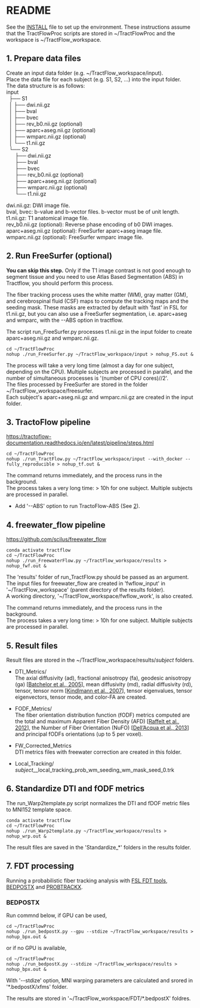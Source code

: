# README
See the [INSTALL](INSTALL.md) file to set up the environment. These instructions assume that the TractFlowProc scripts are stored in ~/TractFlowProc and the workspace is ~/TractFlow_workspace.

## 1. Prepare data files
Create an input data folder (e.g. ~/TractFlow_workspace/input).  
Place the data file for each subject (e.g. S1, S2, ...) into the input folder.  
The data structure is as follows:  
input  
&nbsp;&nbsp;├── S1  
&nbsp;&nbsp;│ ├── dwi.nii.gz  
&nbsp;&nbsp;│ ├── bval  
&nbsp;&nbsp;│ ├── bvec  
&nbsp;&nbsp;│ ├── rev_b0.nii.gz (optional)  
&nbsp;&nbsp;│ ├── aparc+aseg.nii.gz (optional)  
&nbsp;&nbsp;│ ├── wmparc.nii.gz (optional)  
&nbsp;&nbsp;│ └── t1.nii.gz  
&nbsp;&nbsp;└── S2  
&nbsp;&nbsp;&nbsp;&nbsp;&nbsp;&nbsp;├── dwi.nii.gz  
&nbsp;&nbsp;&nbsp;&nbsp;&nbsp;&nbsp;├── bval  
&nbsp;&nbsp;&nbsp;&nbsp;&nbsp;&nbsp;├── bvec  
&nbsp;&nbsp;&nbsp;&nbsp;&nbsp;&nbsp;├── rev_b0.nii.gz (optional)  
&nbsp;&nbsp;&nbsp;&nbsp;&nbsp;&nbsp;├── aparc+aseg.nii.gz (optional)  
&nbsp;&nbsp;&nbsp;&nbsp;&nbsp;&nbsp;├── wmparc.nii.gz (optional)  
&nbsp;&nbsp;&nbsp;&nbsp;&nbsp;&nbsp;└── t1.nii.gz  

dwi.nii.gz: DWI image file.  
bval, bvec: b-value and b-vector files. b-vector must be of unit length.  
t1.nii.gz: T1 anatomical image file.  
rev_b0.nii.gz (optional): Reverse phase encoding of b0 DWI images.  
aparc+aseg.nii.gz (optional): FreeSurfer aparc+aseg image file.  
wmparc.nii.gz (optional): FreeSurfer wmparc image file.  

## 2. Run FreeSurfer (optional)
**You can skip this step.** Only if the T1 image contrast is not good enough to segment tissue and you need to use Atlas Based Segmentation (ABS) in Tractflow, you should perform this process.  

The fiber tracking process uses the white matter (WM), gray matter (GM), and cerebrospinal fluid (CSF) maps to compute the tracking maps and the seeding mask. These masks are extracted by default with 'fast' in FSL for t1.nii.gz, but you can also use a FreeSurfer segmentation, i.e. aparc+aseg and wmparc, with the --ABS option in tractflow.  

The script run_FreeSurfer.py processes t1.nii.gz in the input folder to create aparc+aseg.nii.gz and wmparc.nii.gz.
```
cd ~/TractFlowProc
nohup ./run_FreeSurfer.py ~/TractFlow_workspace/input > nohup_FS.out &
```
The process will take a very long time (almost a day for one subject, depending on the CPU). Multiple subjects are processed in parallel, and the number of simultaneous processes is '(number of CPU cores)//2'.  
The files processed by FreeSurfer are stored in the folder ~/TractFlow_workspace/freesurfer.  
Each subject's aparc+aseg.nii.gz and wmparc.nii.gz are created in the input folder.  

## 3. TractoFlow pipeline
https://tractoflow-documentation.readthedocs.io/en/latest/pipeline/steps.html
```
cd ~/TractFlowProc
nohup ./run_TractFlow.py ~/TractFlow_workspace/input --with_docker --fully_reproducible > nohup_tf.out &
```
The command returns immediately, and the process runs in the background.  
The process takes a very long time: > 10h for one subject. Multiple subjects are processed in parallel.  

* Add '--ABS' option to run TractoFlow-ABS (See [2](#2-run-freesurfer-optional)).  

## 4. freewater_flow pipeline
https://github.com/scilus/freewater_flow
```
conda activate tractflow
cd ~/TractFlowProc
nohup ./run_FreewaterFlow.py ~/TractFlow_workspace/results > nohup_fwf.out &
```
The 'results' folder of run_TractFlow.py should be passed as an argument. The input files for freewater_flow are created in 'fwflow_input' in '\~/TractFlow_workspace' (parent directory of the results folder).  
A working directory, '\~/TractFlow_workspace/fwflow_work', is also created.

The command returns immediately, and the process runs in the background.  
The process takes a very long time: > 10h for one subject. Multiple subjects are processed in parallel.  

## 5. Result files
Result files are stored in the ~/TractFlow_workspace/results/*subject* folders.  

- DTI_Metrics/  
    The axial diffusivity (ad), fractional anisotropy (fa), geodesic anisotropy (ga) [[Batchelor et al., 2005](https://onlinelibrary.wiley.com/doi/10.1002/mrm.20334)], mean diffusivity (md), radial diffusivity (rd), tensor, tensor norm [[Kindlmann et al., 2007](https://ieeexplore.ieee.org/abstract/document/4359059)], tensor eigenvalues, tensor eigenvectors, tensor mode, and color-FA are created.

- FODF_Metrics/  
    The fiber orientation distribution function (fODF) metrics computed are the total and maximum Apparent Fiber Density (AFD) [[Raffelt et al., 2012](https://www.sciencedirect.com/science/article/pii/S1053811911012092)], the Number of Fiber Orientation (NuFO) [[Dell’Acqua et al., 2013](https://onlinelibrary.wiley.com/doi/epdf/10.1002/hbm.22080)] and principal fODFs orientations (up to 5 per voxel).

- FW_Corrected_Metrics  
    DTI metrics files with freewater correction are created in this folder.    
    
- Local_Tracking/  
    *subject*__local_tracking_prob_wm_seeding_wm_mask_seed_0.trk  

## 6. Standardize DTI and fODF metrics
The run_Warp2template.py script normalizes the DTI and fDOF metric files to MNI152 template space.  
```
conda activate tractflow
cd ~/TractFlowProc
nohup ./run_Warp2template.py ~/TractFlow_workspace/results > nohup_wrp.out &
```

The result files are saved in the 'Standardize_*' folders in the results folder.

## 7. FDT processing
Running a probabilistic fiber tracking analysis with [FSL FDT tools](https://fsl.fmrib.ox.ac.uk/fsl/fslwiki/FDT/UserGuide), [BEDPOSTX](https://fsl.fmrib.ox.ac.uk/fsl/fslwiki/FDT/UserGuide#BEDPOSTX) and [PROBTRACKX](https://fsl.fmrib.ox.ac.uk/fsl/fslwiki/FDT/UserGuide#PROBTRACKX_-_probabilistic_tracking_with_crossing_fibres). 

### BEDPOSTX
Run commnd below, 
if GPU can be used,
```
cd ~/TractFlowProc
nohup ./run_bedpostX.py --gpu --stdize ~/TractFlow_workspace/results > nohup_bpx.out &
```

or if no GPU is available,
```
cd ~/TractFlowProc
nohup ./run_bedpostX.py --stdize ~/TractFlow_workspace/results > nohup_bpx.out &
```
With '--stdize' option, MNI warping parameters are calculated and srored in '\*.bedpostX/xfms' folder.  

The results are stored in '~/TractFlow_workspace/FDT/\*.bedpostX' foldres.  

